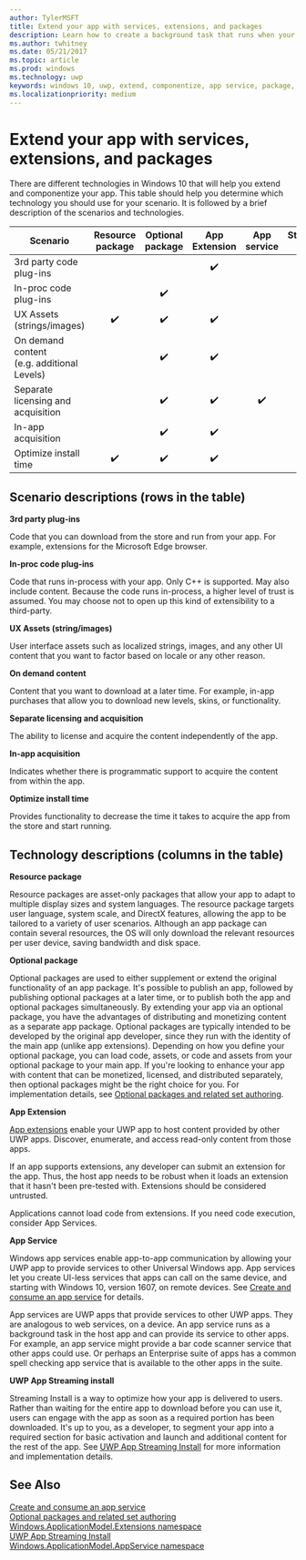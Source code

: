```yaml
---
author: TylerMSFT
title: Extend your app with services, extensions, and packages
description: Learn how to create a background task that runs when your Universal Windows Platform (UWP) store app is updated.
ms.author: twhitney
ms.date: 05/21/2017
ms.topic: article
ms.prod: windows
ms.technology: uwp
keywords: windows 10, uwp, extend, componentize, app service, package, extension
ms.localizationpriority: medium
---
```


# Extend your app with services, extensions, and packages

There are different technologies in Windows 10 that will help you extend and componentize your app. This table should help you determine which technology you should use for your scenario. It is followed by a brief description of the scenarios and technologies.


| Scenario                           | Resource package | Optional package | App Extension    | App service      | Streaming Install |
|------------------------------------|:----------------:|:----------------:|:----------------:|:----------------:|:-----------------:|
| 3rd party code plug-ins            |                  |                  |:heavy_check_mark:|                  |                   |
| In-proc code plug-ins              |                  |:heavy_check_mark:|                  |                  |                   |
| UX Assets (strings/images)         |:heavy_check_mark:|:heavy_check_mark:|:heavy_check_mark:|                  |:heavy_check_mark: |
| On demand content <br/> (e.g. additional Levels) |    |:heavy_check_mark:|:heavy_check_mark:|                  |:heavy_check_mark: |
| Separate licensing and acquisition |                  |:heavy_check_mark:|:heavy_check_mark:|:heavy_check_mark:|                   |
| In-app acquisition                 |                  |:heavy_check_mark:|:heavy_check_mark:|                  |                   |
| Optimize install time              |:heavy_check_mark:|:heavy_check_mark:|:heavy_check_mark:|                  |:heavy_check_mark: |  

## Scenario descriptions (rows in the table)

**3rd party plug-ins**  

Code that you can download from the store and run from your app. For example, extensions for the Microsoft Edge browser.

**In-proc code plug-ins**  

Code that runs in-process with your app. Only C++ is supported. May also include content. Because the code runs in-process, a higher level of trust is assumed. You may choose not to open up this kind of extensibility to a third-party.

**UX Assets (string/images)**  

User interface assets such as localized strings, images, and any other UI content that you want to factor based on locale or any other reason.

**On demand content**  

Content that you want to download at a later time. For example, in-app purchases that allow you to download new levels, skins, or functionality.

**Separate licensing and acquisition**  

The ability to license and acquire the content independently of the app.

**In-app acquisition**  

Indicates whether there is programmatic support to acquire the content from within the app.

**Optimize install time**

Provides functionality to decrease the time it takes to acquire the app from the store and start running.

## Technology descriptions (columns in the table)

**Resource package**

Resource packages are asset-only packages that allow your app to adapt to multiple display sizes and system languages. The resource package targets user language, system scale, and DirectX features, allowing the app to be tailored to a variety of user scenarios. Although an app package can contain several resources, the OS will only download the relevant resources per user device, saving bandwidth and disk space.

**Optional package**

Optional packages are used to either supplement or extend the original functionality of an app package. It's possible to publish an app, followed by publishing optional packages at a later time, or to publish both the app and optional packages simultaneously. By extending your app via an optional package, you have the advantages of distributing and monetizing content as a separate app package. Optional packages are typically intended to be developed by the original app developer, since they run with the identity of the main app (unlike app extensions). Depending on how you define your optional package, you can load code, assets, or code and assets from your optional package to your main app. If you're looking to enhance your app with content that can be monetized, licensed, and distributed separately, then optional packages might be the right choice for you. For implementation details, see [Optional packages and related set authoring](https://docs.microsoft.com/windows/uwp/packaging/optional-packages).

**App Extension**

[App extensions](https://docs.microsoft.com/uwp/api/windows.applicationmodel.appextensions) enable your UWP app to host content provided by other UWP apps. Discover, enumerate, and access read-only content from those apps.

If an app supports extensions, any developer can submit an extension for the app. Thus, the host app needs to be robust when it loads an extension that it hasn't been pre-tested with. Extensions should be considered untrusted.

Applications cannot load code from extensions. If you need code execution, consider App Services.

**App Service**

Windows app services enable app-to-app communication by allowing your UWP app to provide services to other Universal Windows app. App services let you create UI-less services that apps can call on the same device, and starting with Windows 10, version 1607, on remote devices. See [Create and consume an app service](https://docs.microsoft.com/windows/uwp/launch-resume/how-to-create-and-consume-an-app-service) for details.

App services are UWP apps that provide services to other UWP apps. They are analogous to web services, on a device. An app service runs as a background task in the host app and can provide its service to other apps. For example, an app service might provide a bar code scanner service that other apps could use. Or perhaps an Enterprise suite of apps has a common spell checking app service that is available to the other apps in the suite.

**UWP App Streaming install**

Streaming Install is a way to optimize how your app is delivered to users. Rather than waiting for the entire app to download before you can use it, users can engage with the app as soon as a required portion has been downloaded. It's up to you, as a developer, to segment your app into a required section for basic activation and launch and additional content for the rest of the app. See [UWP App Streaming Install](https://docs.microsoft.com/windows/uwp/packaging/streaming-install) for more information and implementation details.

## See Also

[Create and consume an app service](https://docs.microsoft.com/windows/uwp/launch-resume/how-to-create-and-consume-an-app-service)  
[Optional packages and related set authoring](https://docs.microsoft.com/windows/uwp/packaging/optional-packages)  
[Windows.ApplicationModel.Extensions namespace](https://docs.microsoft.com/uwp/api/windows.applicationmodel.appextensions)  
[UWP App Streaming Install](https://docs.microsoft.com/windows/uwp/packaging/streaming-install)  
[Windows.ApplicationModel.AppService namespace](https://docs.microsoft.com/uwp/api/Windows.ApplicationModel.AppService)    
